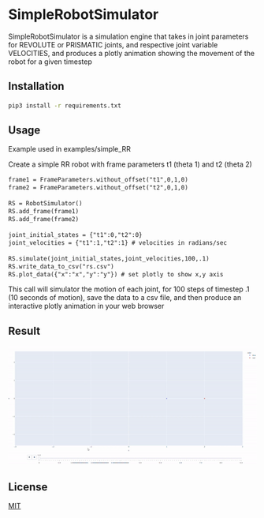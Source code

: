 # SimpleRobotSimulator

SimpleRobotSimulator is a simulation engine that takes in joint parameters for REVOLUTE or PRISMATIC joints, and respective joint variable VELOCITIES, and produces a plotly animation showing the movement of the robot for a given timestep

## Installation

```bash
pip3 install -r requirements.txt
```
## Usage
Example used in examples/simple_RR

Create a simple RR robot with frame parameters t1 (theta 1) and t2 (theta 2)
```python3
frame1 = FrameParameters.without_offset("t1",0,1,0)
frame2 = FrameParameters.without_offset("t2",0,1,0)

RS = RobotSimulator()
RS.add_frame(frame1)
RS.add_frame(frame2)

joint_initial_states = {"t1":0,"t2":0}
joint_velocities = {"t1":1,"t2":1} # velocities in radians/sec

RS.simulate(joint_initial_states,joint_velocities,100,.1)
RS.write_data_to_csv("rs.csv")
RS.plot_data({"x":"x","y":"y"}) # set plotly to show x,y axis
```
This call will simulator the motion of each joint, for 100 steps of timestep .1 (10 seconds of motion), save the data to a csv file, and then produce an interactive plotly animation in your web browser

## Result
![](images/RRexample.gif)

## License
[MIT](https://choosealicense.com/licenses/mit/)